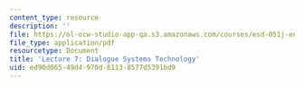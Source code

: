 ```yaml
---
content_type: resource
description: ''
file: https://ol-ocw-studio-app-qa.s3.amazonaws.com/courses/esd-051j-engineering-innovation-and-design-fall-2012/ed90d06549d4970d81138577d5391bd9_MITESD_051JF12_Lec07.pdf
file_type: application/pdf
resourcetype: Document
title: 'Lecture 7: Dialogue Systems Technology'
uid: ed90d065-49d4-970d-8113-8577d5391bd9
---
```

